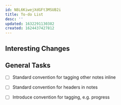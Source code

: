 ```yaml
---
id: N8L6KiwejXdGFt3MSUB2i
title: To-do List
desc: ''
updated: 1632291130382
created: 1624437427812
---
```



## Interesting Changes

## General Tasks

- [ ] Standard convention for tagging other notes inline
- [ ] Standard convention for headers in notes
- [ ] Introduce convention for tagging, e.g. progress

